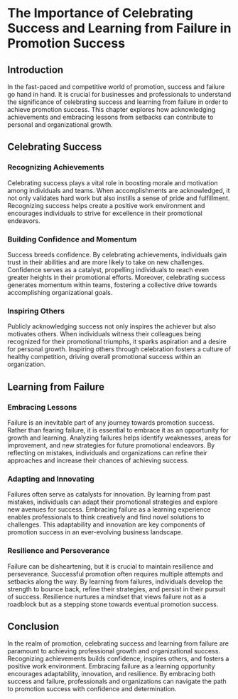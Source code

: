 The Importance of Celebrating Success and Learning from Failure in Promotion Success
=============================================================================================

Introduction
------------

In the fast-paced and competitive world of promotion, success and failure go hand in hand. It is crucial for businesses and professionals to understand the significance of celebrating success and learning from failure in order to achieve promotion success. This chapter explores how acknowledging achievements and embracing lessons from setbacks can contribute to personal and organizational growth.

Celebrating Success
-------------------

### Recognizing Achievements

Celebrating success plays a vital role in boosting morale and motivation among individuals and teams. When accomplishments are acknowledged, it not only validates hard work but also instills a sense of pride and fulfillment. Recognizing success helps create a positive work environment and encourages individuals to strive for excellence in their promotional endeavors.

### Building Confidence and Momentum

Success breeds confidence. By celebrating achievements, individuals gain trust in their abilities and are more likely to take on new challenges. Confidence serves as a catalyst, propelling individuals to reach even greater heights in their promotional efforts. Moreover, celebrating success generates momentum within teams, fostering a collective drive towards accomplishing organizational goals.

### Inspiring Others

Publicly acknowledging success not only inspires the achiever but also motivates others. When individuals witness their colleagues being recognized for their promotional triumphs, it sparks aspiration and a desire for personal growth. Inspiring others through celebration fosters a culture of healthy competition, driving overall promotional success within an organization.

Learning from Failure
---------------------

### Embracing Lessons

Failure is an inevitable part of any journey towards promotion success. Rather than fearing failure, it is essential to embrace it as an opportunity for growth and learning. Analyzing failures helps identify weaknesses, areas for improvement, and new strategies for future promotional endeavors. By reflecting on mistakes, individuals and organizations can refine their approaches and increase their chances of achieving success.

### Adapting and Innovating

Failures often serve as catalysts for innovation. By learning from past mistakes, individuals can adapt their promotional strategies and explore new avenues for success. Embracing failure as a learning experience enables professionals to think creatively and find novel solutions to challenges. This adaptability and innovation are key components of promotion success in an ever-evolving business landscape.

### Resilience and Perseverance

Failure can be disheartening, but it is crucial to maintain resilience and perseverance. Successful promotion often requires multiple attempts and setbacks along the way. By learning from failures, individuals develop the strength to bounce back, refine their strategies, and persist in their pursuit of success. Resilience nurtures a mindset that views failure not as a roadblock but as a stepping stone towards eventual promotion success.

Conclusion
----------

In the realm of promotion, celebrating success and learning from failure are paramount to achieving professional growth and organizational success. Recognizing achievements builds confidence, inspires others, and fosters a positive work environment. Embracing failure as a learning opportunity encourages adaptability, innovation, and resilience. By embracing both success and failure, professionals and organizations can navigate the path to promotion success with confidence and determination.
